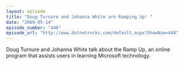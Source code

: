 ```yaml
---
layout: episode
title: "Doug Turnure and Johanna White are Ramping Up! "
date: "2009-05-14"
episode_number: "446"
episode_url: "http://www.dotnetrocks.com/default.aspx?ShowNum=446"
---
```


Doug Turnure and Johanna White talk about the Ramp Up, an online program that assists users in learning Microsoft technology.
